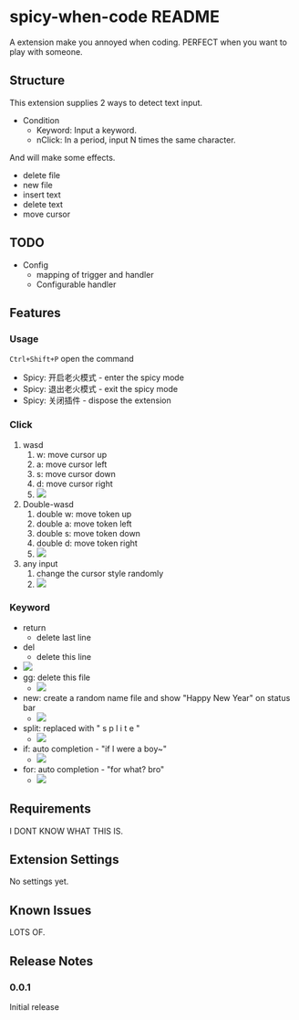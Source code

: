 # spicy-when-code README

A extension make you annoyed when coding. PERFECT when you want to play with someone.


## Structure

This extension supplies 2 ways to detect text input.
- Condition
  - Keyword: Input a keyword.
  - nClick: In a period, input N times the same character.
  
And will make some effects.
- delete file
- new file
- insert text
- delete text
- move cursor

## TODO

- Config 
    - mapping of trigger and handler
    - Configurable handler

## Features

### Usage
`Ctrl+Shift+P` open the command
- Spicy: 开启老火模式 - enter the spicy mode
- Spicy: 退出老火模式 - exit the spicy mode
- Spicy: 关闭插件  - dispose the extension

### Click
1. wasd
   1. w: move cursor up
   2. a: move cursor left
   3. s: move cursor down
   4. d: move cursor right
   5. ![](https://github.com/Run0812/SpicyWhenCode/blob/main/images/wasd.gif)
2. Double-wasd
   1. double w: move token up
   2. double a: move token left
   3. double s: move token down
   4. double d: move token right
   5. ![](https://github.com/Run0812/SpicyWhenCode/blob/main/images/wasd-double.gif)
3.  any input
    1.  change the cursor style randomly
    2. ![](https://github.com/Run0812/SpicyWhenCode/blob/main/images/cursor_style.gif)

### Keyword
- return
  - delete last line
- del 
  - delete this line
- ![](https://github.com/Run0812/SpicyWhenCode/blob/main/images/del.gif)
-  gg: delete this file
   - ![](https://github.com/Run0812/SpicyWhenCode/blob/main/images/gg.gif)
- new: create a random name file and show "Happy New Year" on status bar
  - ![](https://github.com/Run0812/SpicyWhenCode/blob/main/images/new.gif)
-  split: replaced with " s p l i t e "
   - ![](https://github.com/Run0812/SpicyWhenCode/blob/main/images/split.gif)
-  if: auto completion - "if I were a boy~"
   - ![](https://github.com/Run0812/SpicyWhenCode/blob/main/images/if.gif)
-  for: auto completion - "for what? bro"
   - ![](https://github.com/Run0812/SpicyWhenCode/blob/main/images/for.gif)

## Requirements

I DONT KNOW WHAT THIS IS.

## Extension Settings

No settings yet.

## Known Issues

LOTS OF.

## Release Notes

### 0.0.1

Initial release
